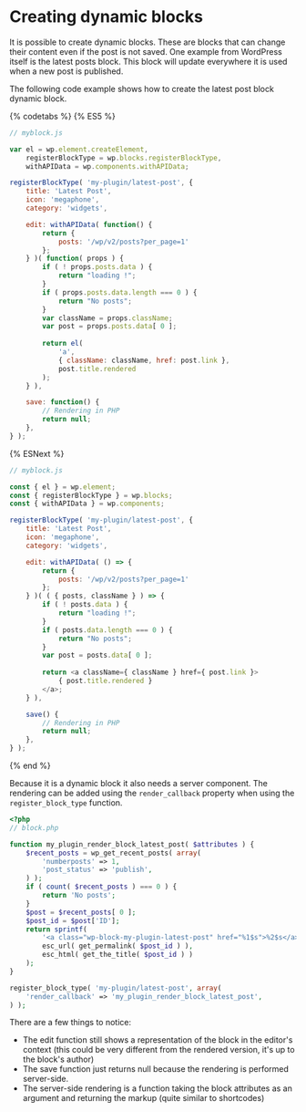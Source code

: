 # Creating dynamic blocks

It is possible to create dynamic blocks. These are blocks that can change their content even if the post is not saved. One example from WordPress itself is the latest posts block. This block will update everywhere it is used when a new post is published.

The following code example shows how to create the latest post block dynamic block.

{% codetabs %}
{% ES5 %}
```js
// myblock.js

var el = wp.element.createElement,
	registerBlockType = wp.blocks.registerBlockType,
	withAPIData = wp.components.withAPIData;

registerBlockType( 'my-plugin/latest-post', {
	title: 'Latest Post',
	icon: 'megaphone',
	category: 'widgets',

	edit: withAPIData( function() {
		return {
			posts: '/wp/v2/posts?per_page=1'
		};
	} )( function( props ) {
		if ( ! props.posts.data ) {
			return "loading !";
		}
		if ( props.posts.data.length === 0 ) {
			return "No posts";
		}
		var className = props.className;
		var post = props.posts.data[ 0 ];
		
		return el(
			'a', 
			{ className: className, href: post.link },
			post.title.rendered
		);
	} ),

	save: function() {
		// Rendering in PHP
		return null;
	},
} );
```
{% ESNext %}
```js
// myblock.js

const { el } = wp.element;
const { registerBlockType } = wp.blocks;
const { withAPIData } = wp.components;

registerBlockType( 'my-plugin/latest-post', {
	title: 'Latest Post',
	icon: 'megaphone',
	category: 'widgets',

	edit: withAPIData( () => {
		return {
			posts: '/wp/v2/posts?per_page=1'
		};
	} )( ( { posts, className } ) => {
		if ( ! posts.data ) {
			return "loading !";
		}
		if ( posts.data.length === 0 ) {
			return "No posts";
		}
		var post = posts.data[ 0 ];
		
		return <a className={ className } href={ post.link }>
			{ post.title.rendered }
		</a>;
	} ),

	save() {
		// Rendering in PHP
		return null;
	},
} );
```
{% end %}

Because it is a dynamic block it also needs a server component. The rendering can be added using the `render_callback` property when using the `register_block_type` function.

```php
<?php
// block.php

function my_plugin_render_block_latest_post( $attributes ) {
	$recent_posts = wp_get_recent_posts( array(
		'numberposts' => 1,
		'post_status' => 'publish',
	) );
	if ( count( $recent_posts ) === 0 ) {
		return 'No posts';
	}
	$post = $recent_posts[ 0 ];
	$post_id = $post['ID'];
	return sprintf(
		'<a class="wp-block-my-plugin-latest-post" href="%1$s">%2$s</a>',
		esc_url( get_permalink( $post_id ) ),
		esc_html( get_the_title( $post_id ) )
	);
}

register_block_type( 'my-plugin/latest-post', array(
	'render_callback' => 'my_plugin_render_block_latest_post',
) );
```

There are a few things to notice:

* The edit function still shows a representation of the block in the editor's context (this could be very different from the rendered version, it's up to the block's author)
* The save function just returns null because the rendering is performed server-side.
* The server-side rendering is a function taking the block attributes as an argument and returning the markup (quite similar to shortcodes)
